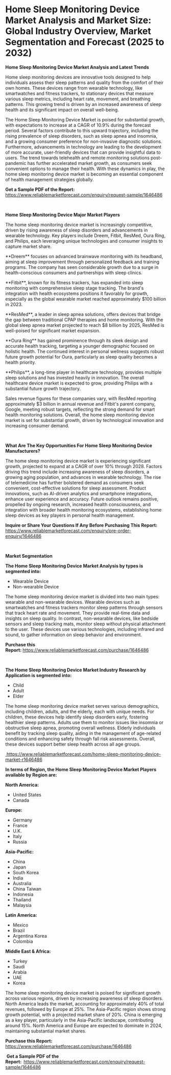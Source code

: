 <p><h1>Home Sleep Monitoring Device Market Analysis and Market Size: Global Industry Overview, Market Segmentation and Forecast (2025 to 2032)</h1></p><p><strong>Home Sleep Monitoring Device Market Analysis and Latest Trends</strong></p>
<p><p>Home sleep monitoring devices are innovative tools designed to help individuals assess their sleep patterns and quality from the comfort of their own homes. These devices range from wearable technology, like smartwatches and fitness trackers, to stationary devices that measure various sleep metrics, including heart rate, movement, and breathing patterns. This growing trend is driven by an increased awareness of sleep health and its significant impact on overall well-being. </p><p>The Home Sleep Monitoring Device Market is poised for substantial growth, with expectations to increase at a CAGR of 10.9% during the forecast period. Several factors contribute to this upward trajectory, including the rising prevalence of sleep disorders, such as sleep apnea and insomnia, and a growing consumer preference for non-invasive diagnostic solutions. Furthermore, advancements in technology are leading to the development of more accurate, user-friendly devices that can provide insightful data to users. The trend towards telehealth and remote monitoring solutions post-pandemic has further accelerated market growth, as consumers seek convenient options to manage their health. With these dynamics in play, the home sleep monitoring device market is becoming an essential component of health management strategies globally.</p></p>
<p><strong>Get a Sample PDF of the Report:&nbsp;</strong> <a href="https://www.reliablemarketforecast.com/enquiry/request-sample/1646486?utm_campaign=2528&utm_medium=2&utm_source=Github&utm_content=ia&utm_term=13042025&utm_id=home-sleep-monitoring-device">https://www.reliablemarketforecast.com/enquiry/request-sample/1646486</a></p>
<p>&nbsp;</p>
<p><strong>Home Sleep Monitoring Device Major Market Players</strong></p>
<p><p>The home sleep monitoring device market is increasingly competitive, driven by rising awareness of sleep disorders and advancements in wearable technology. Key players include Dreem, Fitbit, ResMed, Oura Ring, and Philips, each leveraging unique technologies and consumer insights to capture market share.</p><p>**Dreem** focuses on advanced brainwave monitoring with its headband, aiming at sleep improvement through personalized feedback and training programs. The company has seen considerable growth due to a surge in health-conscious consumers and partnerships with sleep clinics.</p><p>**Fitbit**, known for its fitness trackers, has expanded into sleep monitoring with comprehensive sleep stage tracking. The brand's integration with health ecosystems positions it favorably for growth, especially as the global wearable market reached approximately $100 billion in 2023.</p><p>**ResMed**, a leader in sleep apnea solutions, offers devices that bridge the gap between traditional CPAP therapies and home monitoring. With the global sleep apnea market projected to reach $8 billion by 2025, ResMed is well-poised for significant market expansion.</p><p>**Oura Ring** has gained prominence through its sleek design and accurate health tracking, targeting a younger demographic focused on holistic health. The continued interest in personal wellness suggests robust future growth potential for Oura, particularly as sleep quality becomes a health priority.</p><p>**Philips**, a long-time player in healthcare technology, provides multiple sleep solutions and has invested heavily in innovation. The overall healthcare device market is expected to grow, providing Philips with a substantial future growth trajectory.</p><p>Sales revenue figures for these companies vary, with ResMed reporting approximately $3 billion in annual revenue and Fitbit's parent company, Google, meeting robust targets, reflecting the strong demand for smart health monitoring solutions. Overall, the home sleep monitoring device market is set for substantial growth, driven by technological innovation and increasing consumer demand.</p></p>
<p>&nbsp;</p>
<p><strong>What Are The Key Opportunities For Home Sleep Monitoring Device Manufacturers?</strong></p>
<p><p>The home sleep monitoring device market is experiencing significant growth, projected to expand at a CAGR of over 10% through 2028. Factors driving this trend include increasing awareness of sleep disorders, a growing aging population, and advances in wearable technology. The rise of telemedicine has further bolstered demand as consumers seek convenient, cost-effective solutions for sleep assessment. Product innovations, such as AI-driven analytics and smartphone integrations, enhance user experience and accuracy. Future outlook remains positive, propelled by ongoing research, increased health consciousness, and integration with broader health monitoring ecosystems, establishing home sleep devices as key players in personal health management.</p></p>
<p><strong>Inquire or Share Your Questions If Any Before Purchasing This Report:</strong> <a href="https://www.reliablemarketforecast.com/enquiry/pre-order-enquiry/1646486?utm_campaign=2528&utm_medium=2&utm_source=Github&utm_content=ia&utm_term=13042025&utm_id=home-sleep-monitoring-device">https://www.reliablemarketforecast.com/enquiry/pre-order-enquiry/1646486</a></p>
<p>&nbsp;</p>
<p><strong>Market Segmentation</strong></p>
<p><strong>The Home Sleep Monitoring Device Market Analysis by types is segmented into:</strong></p>
<p><ul><li>Wearable Device</li><li>Non-wearable Device</li></ul></p>
<p><p>The home sleep monitoring device market is divided into two main types: wearable and non-wearable devices. Wearable devices such as smartwatches and fitness trackers monitor sleep patterns through sensors that track heart rate and movement. They provide real-time data and insights on sleep quality. In contrast, non-wearable devices, like bedside sensors and sleep tracking mats, monitor sleep without physical attachment to the user. These devices use various technologies, including infrared and sound, to gather information on sleep behavior and environment.</p></p>
<p><strong>Purchase this Report:&nbsp;</strong><a href="https://www.reliablemarketforecast.com/purchase/1646486?utm_campaign=2528&utm_medium=2&utm_source=Github&utm_content=ia&utm_term=13042025&utm_id=home-sleep-monitoring-device">https://www.reliablemarketforecast.com/purchase/1646486</a></p>
<p>&nbsp;</p>
<p><strong>The Home Sleep Monitoring Device Market Industry Research by Application is segmented into:</strong></p>
<p><ul><li>Child</li><li>Adult</li><li>Elder</li></ul></p>
<p><p>The home sleep monitoring device market serves various demographics, including children, adults, and the elderly, each with unique needs. For children, these devices help identify sleep disorders early, fostering healthier sleep patterns. Adults use them to monitor issues like insomnia or obstructive sleep apnea, promoting overall wellness. Elderly individuals benefit by tracking sleep quality, aiding in the management of age-related conditions and enhancing safety through fall risk assessments. Overall, these devices support better sleep health across all age groups.</p></p>
<p><a href="https://www.reliablemarketforecast.com/home-sleep-monitoring-device-market-r1646486?utm_campaign=2528&utm_medium=2&utm_source=Github&utm_content=ia&utm_term=13042025&utm_id=home-sleep-monitoring-device">&nbsp;https://www.reliablemarketforecast.com/home-sleep-monitoring-device-market-r1646486</a></p>
<p><strong>In terms of Region, the Home Sleep Monitoring Device Market Players available by Region are:</strong></p>
<p>
    <p> <strong> North America: </strong>
        <ul>
            <li>United States</li>
            <li>Canada</li>
        </ul>
        </p> 
    <p> <strong> Europe: </strong>
        <ul>
            <li>Germany</li>
            <li>France</li>
            <li>U.K.</li>
            <li>Italy</li>
            <li>Russia</li>
        </ul>
        </p> 
    <p> <strong> Asia-Pacific: </strong>
        <ul>
            <li>China</li>
            <li>Japan</li>
            <li>South Korea</li>
            <li>India</li>
            <li>Australia</li>
            <li>China Taiwan</li>
            <li>Indonesia</li>
            <li>Thailand</li>
            <li>Malaysia</li>
        </ul>
        </p> 
    <p> <strong> Latin America: </strong>
        <ul>
            <li>Mexico</li>
            <li>Brazil</li>
            <li>Argentina Korea</li>
            <li>Colombia</li>
        </ul>
        </p> 
    <p> <strong> Middle East & Africa: </strong>
        <ul>
            <li>Turkey</li>
            <li>Saudi</li>
            <li>Arabia</li>
            <li>UAE</li>
            <li>Korea</li>
        </ul>
    </p>
    </p>
<p><p>The home sleep monitoring device market is poised for significant growth across various regions, driven by increasing awareness of sleep disorders. North America leads the market, accounting for approximately 40% of total revenues, followed by Europe at 25%. The Asia-Pacific region shows strong growth potential, with a projected market share of 20%. China is emerging as a key player, particularly in the Asia-Pacific landscape, contributing around 15%. North America and Europe are expected to dominate in 2024, maintaining substantial market shares.</p></p>
<p><strong>Purchase this Report: </strong><a href="https://www.reliablemarketforecast.com/purchase/1646486?utm_campaign=2528&utm_medium=2&utm_source=Github&utm_content=ia&utm_term=13042025&utm_id=home-sleep-monitoring-device">https://www.reliablemarketforecast.com/purchase/1646486</a></p>
<p>&nbsp;<strong>Get a Sample PDF of the Report:&nbsp;&nbsp;</strong><a href="https://www.reliablemarketforecast.com/enquiry/request-sample/1646486?utm_campaign=2528&utm_medium=2&utm_source=Github&utm_content=ia&utm_term=13042025&utm_id=home-sleep-monitoring-device">https://www.reliablemarketforecast.com/enquiry/request-sample/1646486</a></p>
<p><strong></strong></p>
<p><p></p><p></p><p></p></p>